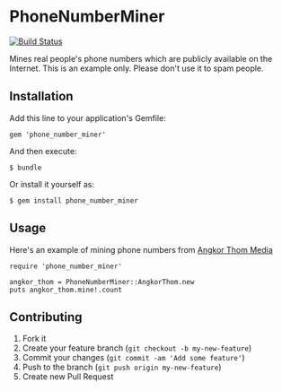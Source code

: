 # PhoneNumberMiner

[![Build Status](https://travis-ci.org/dwilkie/phone_number_miner.png)](https://travis-ci.org/dwilkie/phone_number_miner)

Mines real people's phone numbers which are publicly available on the Internet. This is an example only. Please don't use it to spam people.

## Installation

Add this line to your application's Gemfile:

    gem 'phone_number_miner'

And then execute:

    $ bundle

Or install it yourself as:

    $ gem install phone_number_miner

## Usage

Here's an example of mining phone numbers from [Angkor Thom Media](http://akt-media.com/friendship.php?f=2)

    require 'phone_number_miner'

    angkor_thom = PhoneNumberMiner::AngkorThom.new
    puts angkor_thom.mine!.count

## Contributing

1. Fork it
2. Create your feature branch (`git checkout -b my-new-feature`)
3. Commit your changes (`git commit -am 'Add some feature'`)
4. Push to the branch (`git push origin my-new-feature`)
5. Create new Pull Request
